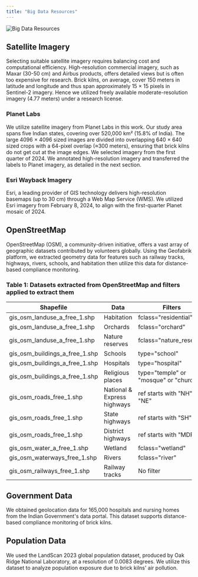 ```yaml
---
title: "Big Data Resources"
---
```


![Big Data Resources](bk_images/big-data.png)

## Satellite Imagery

Selecting suitable satellite imagery requires balancing cost and computational efficiency. High-resolution commercial imagery, such as Maxar (30-50 cm) and Airbus products, offers detailed views but is often too expensive for research. Brick kilns, on average, cover 150 meters in latitude and longitude and thus span approximately 15 × 15 pixels in Sentinel-2 imagery. Hence we utilized freely available moderate-resolution imagery (4.77 meters) under a research license.

### Planet Labs

We utilize satellite imagery from Planet Labs in this work. Our study area spans five Indian states, covering over 520,000 km² (15.8% of India). The large 4096 × 4096 sized images are divided into overlapping 640 × 640 sized crops with a 64-pixel overlap (≈300 meters), ensuring that brick kilns do not get cut at the image edges. We selected imagery from the first quarter of 2024. We annotated high-resolution imagery and transferred the labels to Planet imagery, as detailed in the next section.

### Esri Wayback Imagery

Esri, a leading provider of GIS technology delivers high-resolution basemaps (up to 30 cm) through a Web Map Service (WMS). We utilized Esri imagery from February 8, 2024, to align with the first-quarter Planet mosaic of 2024.

## OpenStreetMap

OpenStreetMap (OSM), a community-driven initiative, offers a vast array of geographic datasets contributed by volunteers globally. Using the Geofabrik platform, we extracted geometry data for features such as railway tracks, highways, rivers, schools, and habitation then utilize this data for distance-based compliance monitoring.

### Table 1: Datasets extracted from OpenStreetMap and filters applied to extract them

| Shapefile | Data | Filters |
|-----------|------|---------|
| gis_osm_landuse_a_free_1.shp | Habitation | fclass="residential" |
| gis_osm_landuse_a_free_1.shp | Orchards | fclass="orchard" |
| gis_osm_landuse_a_free_1.shp | Nature reserves | fclass="nature_reserve" |
| gis_osm_buildings_a_free_1.shp | Schools | type="school" |
| gis_osm_buildings_a_free_1.shp | Hospitals | type="hospital" |
| gis_osm_buildings_a_free_1.shp | Religious places | type="temple" or "mosque" or "church" |
| gis_osm_roads_free_1.shp | National & Express highways | ref starts with "NH" or "NE" |
| gis_osm_roads_free_1.shp | State highways | ref starts with "SH" |
| gis_osm_roads_free_1.shp | District highways | ref starts with "MDR" |
| gis_osm_water_a_free_1.shp | Wetland | fclass="wetland" |
| gis_osm_waterways_free_1.shp | Rivers | fclass="river" |
| gis_osm_railways_free_1.shp | Railway tracks | No filter |

## Government Data

We obtained geolocation data for 165,000 hospitals and nursing homes from the Indian Government's data portal. This dataset supports distance-based compliance monitoring of brick kilns.

## Population Data

We used the LandScan 2023 global population dataset, produced by Oak Ridge National Laboratory, at a resolution of 0.0083 degrees. We utilize this dataset to analyze population exposure due to brick kilns' air pollution.